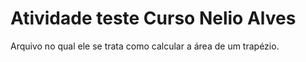 # Atividade teste Curso Nelio Alves
Arquivo no qual ele se trata como calcular a área de um trapézio.
